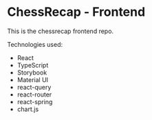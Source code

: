 # ChessRecap - Frontend

This is the chessrecap frontend repo.

Technologies used:
* React
* TypeScript
* Storybook
* Material UI
* react-query
* react-router
* react-spring
* chart.js
